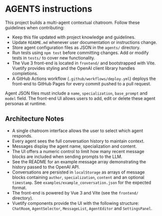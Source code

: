 # AGENTS instructions

This project builds a multi-agent contextual chatroom. Follow these guidelines when contributing:

- Keep this file updated with project knowledge and guidelines.
- Update `README.md` whenever user documentation or instructions change.
- Store agent configuration files as JSON in the `agents/` directory.
- Run tests using `npm test` before committing changes. Add or modify tests in `tests/` to cover new functionality.
- The Vue 3 front-end is located in `frontend/` and bootstrapped with Vite. Vuetify provides styling and the OpenAI client library handles completions.
- A GitHub Actions workflow (`.github/workflows/deploy.yml`) deploys the front-end to GitHub Pages for every commit pushed to a pull request.

Agent JSON files must include a `name`, `specialization`, `base_prompt` and `model` field. The front-end UI allows users to add, edit or delete these agent personas at runtime.

## Architecture Notes

- A single chatroom interface allows the user to select which agent responds.
- Every agent sees the full conversation history to maintain context.
- Messages display the agent name, specialization and content.
- The UI offers a numeric control to limit how many recent message blocks are
  included when sending prompts to the LLM.
- See the README for an example message array demonstrating the history passed
  to the OpenAI API.
- Conversations are persisted in `localStorage` as arrays of message blocks
  containing `author`, `specialization`, `content` and an optional `timestamp`.
  See `examples/example_conversation.json` for the expected format.
- The front-end is powered by Vue 3 and Vite (see the `frontend/` directory).
- Vuetify components provide the UI with the following structure: `ChatRoom`,
  `AgentSelector`, `MessageList`, `AgentEditor` and `SettingsPanel`.

